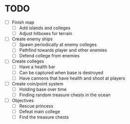 # TODO

- [ ] Finish map
    - [ ] Add islands and colleges
    - [ ] Adjust hitboxes for terrain
- [ ] Create enemy ships
    - [ ] Spawn periodically at enemy colleges
    - [ ] Pathfind towards player and other enemies
    - [ ] Defend college from enemies
- [ ] Create colleges
    - [ ] Have a health bar
    - [ ] Can be captured when base is destroyed
    - [ ] Have cannons that have health and shoot at players
- [ ] Create coin/point system
    - [ ] Holding base over time
    - [ ] Finding random treasure chests in the ocean
- [ ] Objectives
    - [ ] Rescue princess
    - [ ] Defeat main college
    - [ ] Find the treasure chests

